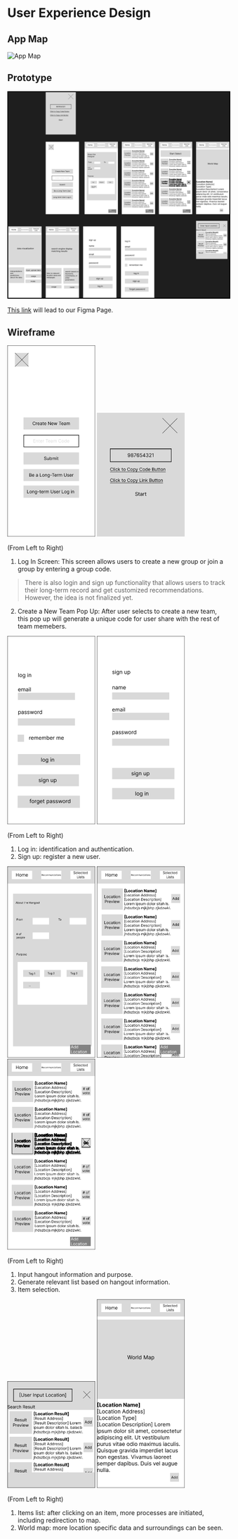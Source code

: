# User Experience Design

## App Map
<img src="ux-design/App Map.png" width="1000" alt="App Map"> 

## Prototype
<img src="ux-design/prototype/Prototype.png" width="700" alt="App Map" style="border: 2px solid black"> 


[This link](https://www.figma.com/file/JiddLa3f4jKg5Qyvdls1fz/Team-Decider-Prototype?node-id=0%3A1) will lead to our Figma Page.

## Wireframe

<img src="ux-design/Agile-Team%20Decider%20Wireframe/Landing%20page/Createjointeam.png" width="200" alt="Landing Screen"> <img src="ux-design/Agile-Team%20Decider%20Wireframe/CreateNew.png" width="200" alt="Create A New Group Screen">

(From Left to Right)

1. Log In Screen: This screen allows users to create a new group or join a group by entering a group code.
>There is also login and sign up functionality that allows users to track their long-term record and get customized recommendations. However, the idea is not finalized yet.
2. Create a New Team Pop Up: After user selects to create a new team, this pop up will generate a unique code for user share with the rest of team memebers.

<img src="ux-design/Agile-Team%20Decider%20Wireframe/LogIn.png" width="200" alt="Log In Screen"> <img src="ux-design/Agile-Team%20Decider%20Wireframe/SignUp.png" width="200" alt="Sign Up Screen">

(From Left to Right)

1. Log in: identification and authentication.
2. Sign up: register a new user.

<img src="ux-design/Agile-Team%20Decider%20Wireframe/HomeScreen.png" width="200" alt="Home/User Info Screen"> <img src="ux-design/Agile-Team%20Decider%20Wireframe/Recommend.png" width="200" alt="Recommendations Screen"> <img src="ux-design/Agile-Team%20Decider%20Wireframe/ResultList.png" width="200" alt="Selected/Result Screen">

(From Left to Right)

1. Input hangout information and purpose.
2. Generate relevant list based on hangout information.
3. Item selection.

<img src="ux-design/Agile-Team%20Decider%20Wireframe/Add-Location-Popover.png" width="200" alt="Add Location Screen"> <img src="ux-design/Agile-Team%20Decider%20Wireframe/LocationDetail.png" width="200" alt="Location Details Screen">

(From Left to Right)

1. Items list: after clicking on an item, more processes are initiated, including redirection to map.
2. World map: more location specific data and surroundings can be seen.
